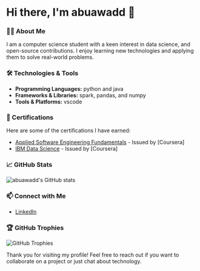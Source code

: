 # Hi there, I'm abuawadd 👋

### 👨‍💻 About Me
I am a computer science student with a keen interest in data science, and open-source contributions. I enjoy learning new technologies and applying them to solve real-world problems.

<!-- 
- 🌱 I’m currently learning **[technology you're currently learning]**
- 👯 I’m looking to collaborate on **open-source projects**
- 📫 How to reach me: **[your email address]**
- ⚡ Fun fact: **[a fun fact about you]**
-->

### 🛠️ Technologies & Tools
- **Programming Languages:** python and java
- **Frameworks & Libraries:** spark, pandas, and numpy
- **Tools & Platforms:** vscode

### 📜 Certifications
Here are some of the certifications I have earned:

- [Applied Software Engineering Fundamentals](https://coursera.org/share/b3a0a11aa5cbc7d6387193019e18f649) - Issued by [Coursera]
- [IBM Data Science](https://coursera.org/share/accec3b27ffc707f6a3c8eb389828d52) - Issued by [Coursera]


### 📈 GitHub Stats
![abuawadd's GitHub stats](https://github-readme-stats.vercel.app/api?username=abuawadd&show_icons=true&theme=radical)

### 📫 Connect with Me
- [LinkedIn](https://www.linkedin.com/in/MohammmadAbuAwad)

### 🏆 GitHub Trophies
![GitHub Trophies](https://github-profile-trophy.vercel.app/?username=abuawadd&theme=radical)

<!-- 

### 🔗 Useful Links
- [Portfolio](https://yourportfolio.com)
- [Resume](https://yourresume.com)
-->

Thank you for visiting my profile! Feel free to reach out if you want to collaborate on a project or just chat about technology.
